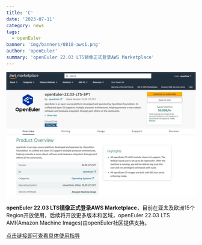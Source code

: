 ```yaml
---
title: 'C'
date: '2023-07-11'
category: news
tags:
  - openEuler
banner: 'img/banners/0818-aws1.png'
author: 'openEuler'
summary: 'openEuler 22.03 LTS镜像正式登录AWS Marketplace'
---
```



<img src="./media/image1.jpeg" width="1000" >

**openEuler 22.03 LTS镜像正式登录AWS
Marketplace**，目前在亚太及欧洲15个Region开放使用，后续将开放更多版本和区域，openEuler
22.03 LTS AMI(Amazon Machine Images)由openEuler社区提供支持。

[点击链接即可查看具体使用指导](https://www.openeuler.org/zh/blog/20230711-AMIs/AMIs.html)
